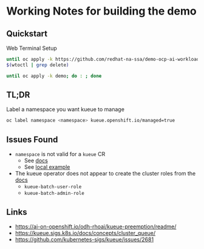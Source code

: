 # Working Notes for building the demo

## Quickstart

Web Terminal Setup

```sh
until oc apply -k https://github.com/redhat-na-ssa/demo-ocp-ai-workloads/demo/web-terminal; do : ; done
$(wtoctl | grep delete)
```

```sh
until oc apply -k demo; do : ; done
```

## TL;DR

Label a namespace you want kueue to manage

```sh
oc label namespace <namespace> kueue.openshift.io/managed=true
```

## Issues Found

- `namespace` is not valid for a `kueue` CR
  - See [docs](https://docs.redhat.com/en/documentation/openshift_container_platform/4.19/html/ai_workloads/red-hat-build-of-kueue#create-kueue-cr_install-disconnected)
  - See [local example](../gitops/operators/kueue-operator/instance/base/kueue.yaml)
- The kueue operator does not appear to create the cluster roles from the [docs](https://docs.redhat.com/en/documentation/openshift_container_platform/4.19/html/ai_workloads/red-hat-build-of-kueue#authentication-clusterroles)
  - `kueue-batch-user-role`
  - `kueue-batch-admin-role`

## Links

- https://ai-on-openshift.io/odh-rhoai/kueue-preemption/readme/
- https://kueue.sigs.k8s.io/docs/concepts/cluster_queue/
- https://github.com/kubernetes-sigs/kueue/issues/2681
